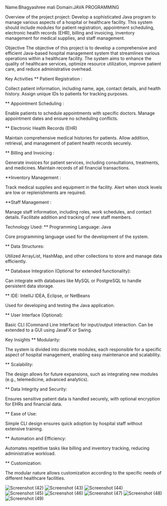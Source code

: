 Name:Bhagyashree mali
Domain:JAVA PROGRAMMING


Overview of the project
project:
Develop a sophisticated Java program to manage various aspects of a hospital or healthcare facility. This system should include modules for patient registration, appointment scheduling, electronic health records (EHR), billing and invoicing, inventory management for medical supplies, and staff management.

Objective
The objective of this project is to develop a comprehensive and efficient Java-based hospital management system that streamlines various operations within a healthcare facility. The system aims to enhance the quality of healthcare services, optimize resource utilization, improve patient care, and reduce administrative overhead.

Key Activities
** Patient Registration :

Collect patient information, including name, age, contact details, and health history. Assign unique IDs to patients for tracking purposes.

** Appointment Scheduling :

Enable patients to schedule appointments with specific doctors. Manage appointment dates and ensure no scheduling conflicts.

** Electronic Health Records (EHR)

Maintain comprehensive medical histories for patients. Allow addition, retrieval, and management of patient health records securely.

** Billing and Invoicing :

Generate invoices for patient services, including consultations, treatments, and medicines. Maintain records of all financial transactions.

**Inventory Management :

Track medical supplies and equipment in the facility. Alert when stock levels are low or replenishments are required.

**Staff Management :

Manage staff information, including roles, work schedules, and contact details. Facilitate addition and tracking of new staff members.

Technology Used:
** Programming Language: Java

Core programming language used for the development of the system.

** Data Structures:

Utilized ArrayList, HashMap, and other collections to store and manage data efficiently.

** Database Integration (Optional for extended functionality):

Can integrate with databases like MySQL or PostgreSQL to handle persistent data storage.

** IDE: IntelliJ IDEA, Eclipse, or NetBeans

Used for developing and testing the Java application.

** User Interface (Optional):

Basic CLI (Command Line Interface) for input/output interaction. Can be extended to a GUI using JavaFX or Swing.

Key Insights
** Modularity:

The system is divided into discrete modules, each responsible for a specific aspect of hospital management, enabling easy maintenance and scalability.

** Scalability:

The design allows for future expansions, such as integrating new modules (e.g., telemedicine, advanced analytics).

** Data Integrity and Security:

Ensures sensitive patient data is handled securely, with optional encryption for EHRs and financial data.

** Ease of Use:

Simple CLI design ensures quick adoption by hospital staff without extensive training.

** Automation and Efficiency:

Automates repetitive tasks like billing and inventory tracking, reducing administrative workload.

** Customization:

The modular nature allows customization according to the specific needs of different healthcare facilities.


![Screenshot (42)](https://github.com/user-attachments/assets/a856a4db-abd1-4f64-ad38-04d84eda06f5)
![Screenshot (43)](https://github.com/user-attachments/assets/c635da25-579b-453a-80dd-dee96329b971)
![Screenshot (44)](https://github.com/user-attachments/assets/37635234-12fd-43f0-bc54-db6626e97d66)
![Screenshot (45)](https://github.com/user-attachments/assets/08234615-06cc-4a0d-95a3-098c70e37e60)
![Screenshot (46)](https://github.com/user-attachments/assets/f69c7e1e-bf79-4e56-94aa-19a624509b10)
![Screenshot (47)](https://github.com/user-attachments/assets/b8bf5ee2-c4be-4722-bbb9-c8b556a723e0)
![Screenshot (48)](https://github.com/user-attachments/assets/8c4d4d00-eff9-438a-8e95-7d163966583a)
![Screenshot (49)](https://github.com/user-attachments/assets/6bd2fff4-bc17-4e2d-be5a-64f85fece276)
